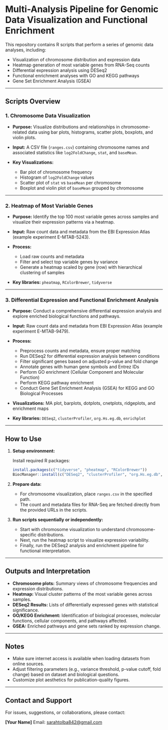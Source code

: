 
# Multi-Analysis Pipeline for Genomic Data Visualization and Functional Enrichment

This repository contains R scripts that perform a series of genomic data analyses, including:

* Visualization of chromosome distribution and expression data
* Heatmap generation of most variable genes from RNA-Seq counts
* Differential expression analysis using DESeq2
* Functional enrichment analyses with GO and KEGG pathways
* Gene Set Enrichment Analysis (GSEA)

---

## Scripts Overview

### 1. Chromosome Data Visualization

* **Purpose:** Visualize distributions and relationships in chromosome-related data using bar plots, histograms, scatter plots, boxplots, and violin plots.
* **Input:** A CSV file (`ranges.csv`) containing chromosome names and associated statistics like `log2FoldChange`, `stat`, and `baseMean`.
* **Key Visualizations:**

  * Bar plot of chromosome frequency
  * Histogram of `log2FoldChange` values
  * Scatter plot of `stat` vs `baseMean` per chromosome
  * Boxplot and violin plot of `baseMean` grouped by chromosome

---

### 2. Heatmap of Most Variable Genes

* **Purpose:** Identify the top 100 most variable genes across samples and visualize their expression patterns via a heatmap.
* **Input:** Raw count data and metadata from the EBI Expression Atlas (example experiment E-MTAB-5243).
* **Process:**

  * Load raw counts and metadata
  * Filter and select top variable genes by variance
  * Generate a heatmap scaled by gene (row) with hierarchical clustering of samples
* **Key libraries:** `pheatmap`, `RColorBrewer`, `tidyverse`

---

### 3. Differential Expression and Functional Enrichment Analysis

* **Purpose:** Conduct a comprehensive differential expression analysis and explore enriched biological functions and pathways.
* **Input:** Raw count data and metadata from EBI Expression Atlas (example experiment E-MTAB-9479).
* **Process:**

  * Preprocess counts and metadata, ensure proper matching
  * Run DESeq2 for differential expression analysis between conditions
  * Filter significant genes based on adjusted p-value and fold change
  * Annotate genes with human gene symbols and Entrez IDs
  * Perform GO enrichment (Cellular Component and Molecular Function)
  * Perform KEGG pathway enrichment
  * Conduct Gene Set Enrichment Analysis (GSEA) for KEGG and GO Biological Processes
* **Visualizations:** MA plot, barplots, dotplots, cnetplots, ridgeplots, and enrichment maps
* **Key libraries:** `DESeq2`, `clusterProfiler`, `org.Hs.eg.db`, `enrichplot`

---

## How to Use

1. **Setup environment:**

   Install required R packages:

   ```r
   install.packages(c("tidyverse", "pheatmap", "RColorBrewer"))
   BiocManager::install(c("DESeq2", "clusterProfiler", "org.Hs.eg.db", "enrichplot", "AnnotationDbi"))
   ```

2. **Prepare data:**

   * For chromosome visualization, place `ranges.csv` in the specified path.
   * The count and metadata files for RNA-Seq are fetched directly from the provided URLs in the scripts.

3. **Run scripts sequentially or independently:**

   * Start with chromosome visualization to understand chromosome-specific distributions.
   * Next, run the heatmap script to visualize expression variability.
   * Finally, run the DESeq2 analysis and enrichment pipeline for functional interpretation.

---

## Outputs and Interpretation

* **Chromosome plots:** Summary views of chromosome frequencies and expression distributions.
* **Heatmap:** Visual cluster patterns of the most variable genes across samples.
* **DESeq2 Results:** Lists of differentially expressed genes with statistical significance.
* **GO/KEGG Enrichment:** Identification of biological processes, molecular functions, cellular components, and pathways affected.
* **GSEA:** Enriched pathways and gene sets ranked by expression change.

---

## Notes

* Make sure internet access is available when loading datasets from online sources.
* Adjust filtering parameters (e.g., variance threshold, p-value cutoff, fold change) based on dataset and biological questions.
* Customize plot aesthetics for publication-quality figures.

---

## Contact and Support

For issues, suggestions, or collaborations, please contact:

**\[Your Name]**
Email: sarahtolba842@gmail.com
